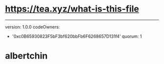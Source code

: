 # https://tea.xyz/what-is-this-file
---
version: 1.0.0
codeOwners:
  - '0xc0B65930823F5bF3bf620bbFb6F6268657D131f4'
quorum: 1
# albertchin
